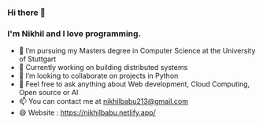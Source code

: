 ### Hi there 👋 

###  I'm Nikhil and I love programming.

- 🌟 I’m pursuing my Masters degree in Computer Science at the University of Stuttgart
- 🔭 Currently working on building distributed systems
- 👯 I’m looking to collaborate on projects in Python
- 💬 Feel free to ask anything about Web development, Cloud Computing, Open source or AI
- 📫 You can contact me at nikhilbabu213@gmail.com
- 😄 Website : https://nikhilbabu.netlify.app/
